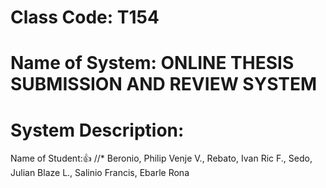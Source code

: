 # Class Code: T154
# Name of System: ONLINE THESIS SUBMISSION AND REVIEW SYSTEM
# System Description:
Name of Student:👍
//* Beronio, Philip Venje V.,
Rebato, Ivan Ric F.,
Sedo, Julian Blaze L.,
Salinio Francis,
Ebarle Rona
          
                
          

